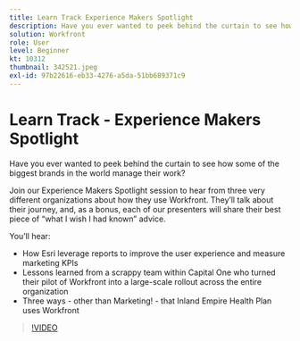 ```yaml
---
title: Learn Track Experience Makers Spotlight
description: Have you ever wanted to peek behind the curtain to see how some of the biggest brands in the world manage their work?
solution: Workfront
role: User
level: Beginner
kt: 10312
thumbnail: 342521.jpeg
exl-id: 97b22616-eb33-4276-a5da-51bb689371c9
---
```

# Learn Track - Experience Makers Spotlight

Have you ever wanted to peek behind the curtain to see how some of the biggest brands in the world manage their work?

Join our Experience Makers Spotlight session to hear from three very different organizations about how they use Workfront. They’ll talk about their journey, and, as a bonus, each of our presenters will share their best piece of “what I wish I had known” advice.

You’ll hear:

* How Esri leverage reports to improve the user experience and measure marketing KPIs
* Lessons learned from a scrappy team within Capital One who turned their pilot of Workfront into a large-scale rollout across the entire organization
* Three ways - other than Marketing! - that Inland Empire Health Plan uses Workfront

>[!VIDEO](https://video.tv.adobe.com/v/342521/?quality=12&learn=on)

